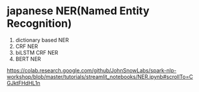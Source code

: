 # japanese NER(Named Entity Recognition)

1. dictionary based NER
2. CRF NER
3. biLSTM CRF NER 
4. BERT NER

https://colab.research.google.com/github/JohnSnowLabs/spark-nlp-workshop/blob/master/tutorials/streamlit_notebooks/NER.ipynb#scrollTo=CGJktFHdHL1n
